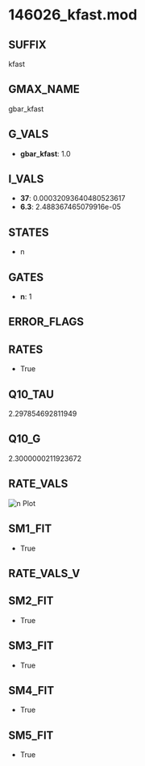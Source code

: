 # 146026_kfast.mod

## SUFFIX

kfast

## GMAX_NAME

gbar_kfast

## G_VALS

- **gbar_kfast**: 1.0

## I_VALS

- **37**: 0.00032093640480523617
- **6.3**: 2.488367465079916e-05

## STATES

- n

## GATES

- **n**: 1

## ERROR_FLAGS


## RATES

- True

## Q10_TAU

2.297854692811949

## Q10_G

2.3000000211923672

## RATE_VALS

![n Plot](/Users/pbozelos/Dropbox/icg-Chai-Panos/supermodels/output_markdown_files/K/146026_kfast.mod/images/n.png)

## SM1_FIT

- True

## RATE_VALS_V

## SM2_FIT

- True

## SM3_FIT

- True

## SM4_FIT

- True

## SM5_FIT

- True

